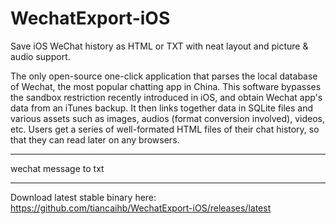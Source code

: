 # WechatExport-iOS
Save iOS WeChat history as HTML or TXT with neat layout and picture &amp; audio support.

The only open-source one-click application that parses the local database of Wechat, the most popular chatting app in China. This software bypasses the sandbox restriction recently introduced in iOS, and obtain Wechat app's data from an iTunes backup. It then links together data in SQLite files and various assets such as images, audios (format conversion involved), videos, etc. Users get a series of well-formated HTML files of their chat history, so that they can read later on any browsers.

---

wechat message to txt

---

Download latest stable binary here: 
https://github.com/tiancaihb/WechatExport-iOS/releases/latest
